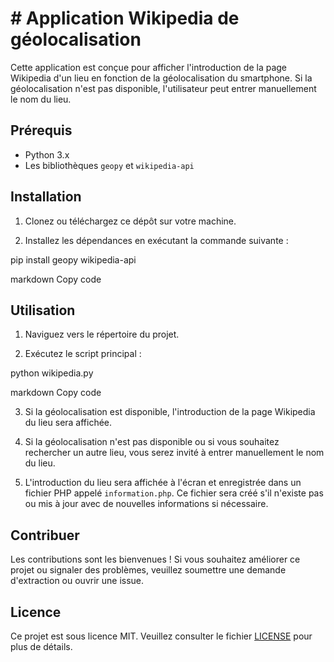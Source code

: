 # # Application Wikipedia de géolocalisation

Cette application est conçue pour afficher l'introduction de la page Wikipedia d'un lieu en fonction de la géolocalisation du smartphone. Si la géolocalisation n'est pas disponible, l'utilisateur peut entrer manuellement le nom du lieu.

## Prérequis

- Python 3.x
- Les bibliothèques `geopy` et `wikipedia-api`

## Installation

1. Clonez ou téléchargez ce dépôt sur votre machine.

2. Installez les dépendances en exécutant la commande suivante :

pip install geopy wikipedia-api

markdown
Copy code

## Utilisation

1. Naviguez vers le répertoire du projet.

2. Exécutez le script principal :

python wikipedia.py

markdown
Copy code

3. Si la géolocalisation est disponible, l'introduction de la page Wikipedia du lieu sera affichée.

4. Si la géolocalisation n'est pas disponible ou si vous souhaitez rechercher un autre lieu, vous serez invité à entrer manuellement le nom du lieu.

5. L'introduction du lieu sera affichée à l'écran et enregistrée dans un fichier PHP appelé `information.php`. Ce fichier sera créé s'il n'existe pas ou mis à jour avec de nouvelles informations si nécessaire.

## Contribuer

Les contributions sont les bienvenues ! Si vous souhaitez améliorer ce projet ou signaler des problèmes, veuillez soumettre une demande d'extraction ou ouvrir une issue.

## Licence

Ce projet est sous licence MIT. Veuillez consulter le fichier [LICENSE](LICENSE) pour plus de détails.
